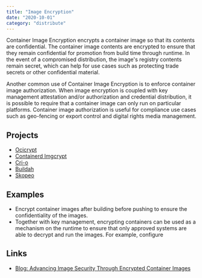 ```yaml
---
title: "Image Encryption"
date: "2020-10-01"
category: "distribute"
---
```


Container Image Encryption encrypts a container image so that its contents are confidential. The container image contents are encrypted to ensure that they remain confidential for promotion from build time through runtime. In the event of a compromised distribution, the image's registry contents remain secret, which can help for use cases such as protecting trade secrets or other confidential material.

Another common use of Container Image Encryption is to enforce container image authorization. When image encryption is coupled with key management attestation and/or authorization and credential distribution, it is possible to require that a container image can only run on particular platforms. Container image authorization is useful for compliance use cases such as geo-fencing or export control and digital rights media management.

## Projects
- [Ocicrypt](https://github.com/containers/ocicrypt)
- [Containerd Imgcrypt](https://github.com/containerd/imgcrypt)
- [Cri-o](https://github.com/cri-o/cri-o)
- [Buildah](https://buildah.io/)
- [Skopeo](https://github.com/containers/skopeo)

## Examples
- Encrypt container images after building before pushing to ensure the confidentiality of the images.
- Together with key management, encrypting containers can be used as a mechanism on the runtime to ensure that only approved systems are able to decrypt and run the images. For example, configure

## Links
- [Blog: Advancing Image Security Through Encrypted Container Images](https://medium.com/@lumjjb/advancing-image-security-through-encrypted-container-images-1ae6e5b661c7)
